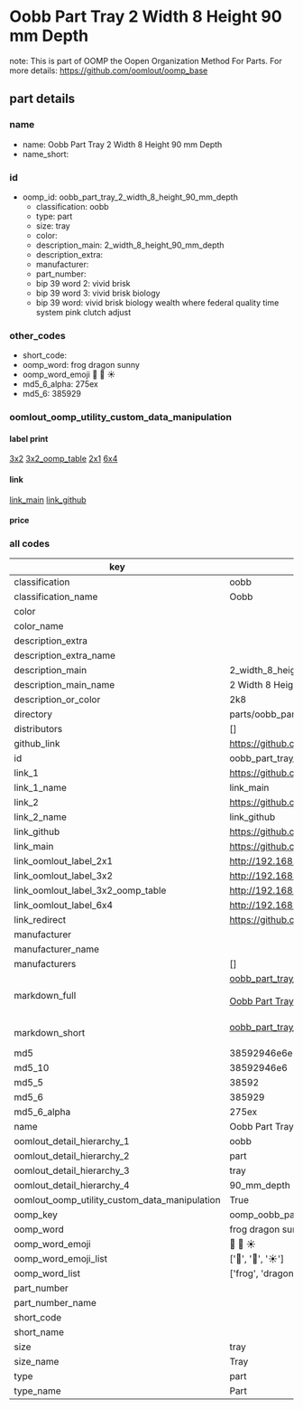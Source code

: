 # Oobb Part Tray 2 Width 8 Height 90 mm Depth  

note: This is part of OOMP the Oopen Organization Method For Parts. For more details: https://github.com/oomlout/oomp_base

##  part details
  







### name
* name: Oobb Part Tray 2 Width 8 Height 90 mm Depth
* name_short: 
### id
* oomp_id: oobb_part_tray_2_width_8_height_90_mm_depth
  * classification: oobb
  * type: part
  * size: tray
  * color: 
  * description_main: 2_width_8_height_90_mm_depth
  * description_extra: 
  * manufacturer: 
  * part_number: 
  * bip 39 word 2: vivid brisk
  * bip 39 word 3: vivid brisk biology
  * bip 39 word: vivid brisk biology wealth where federal quality time system pink clutch adjust

### other_codes
* short_code: 
* oomp_word: frog dragon sunny
* oomp_word_emoji :frog: :dragon: :sunny:
* md5_6_alpha: 275ex
* md5_6: 385929






### oomlout_oomp_utility_custom_data_manipulation
#### label print
[3x2](http://192.168.1.245:1112/?label=oomp%20275ex)
[3x2_oomp_table](http://192.168.1.108:1112/?label=oomp%20275ex)
[2x1](http://192.168.1.242:1112/?label=oomp%20275ex)
[6x4](http://192.168.1.55:1112/?label=oomp%20275ex)    

#### link

[link_main](https://github.com/oomlout/oomlout_oomp_version_1_messy/tree/main/parts/oobb_part_tray_2_width_8_height_90_mm_depth) [link_github](https://github.com/oomlout/oomlout_oomp_version_1_messy/tree/main/parts/oobb_part_tray_2_width_8_height_90_mm_depth)                             

#### price







### all codes 
| key | value |  
| --- | --- |  
| classification | oobb |  
| classification_name | Oobb |  
| color |  |  
| color_name |  |  
| description_extra |  |  
| description_extra_name |  |  
| description_main | 2_width_8_height_90_mm_depth |  
| description_main_name | 2 Width 8 Height 90 mm Depth |  
| description_or_color | 2k8 |  
| directory | parts/oobb_part_tray_2_width_8_height_90_mm_depth |  
| distributors | [] |  
| github_link | https://github.com/oomlout/oomlout_oomp_part_src/tree/main/parts/oobb_part_tray_2_width_8_height_90_mm_depth |  
| id | oobb_part_tray_2_width_8_height_90_mm_depth |  
| link_1 | https://github.com/oomlout/oomlout_oomp_version_1_messy/tree/main/parts/oobb_part_tray_2_width_8_height_90_mm_depth |  
| link_1_name | link_main |  
| link_2 | https://github.com/oomlout/oomlout_oomp_version_1_messy/tree/main/parts/oobb_part_tray_2_width_8_height_90_mm_depth |  
| link_2_name | link_github |  
| link_github | https://github.com/oomlout/oomlout_oomp_version_1_messy/tree/main/parts/oobb_part_tray_2_width_8_height_90_mm_depth |  
| link_main | https://github.com/oomlout/oomlout_oomp_version_1_messy/tree/main/parts/oobb_part_tray_2_width_8_height_90_mm_depth |  
| link_oomlout_label_2x1 | http://192.168.1.242:1112/?label=oomp%20275ex |  
| link_oomlout_label_3x2 | http://192.168.1.245:1112/?label=oomp%20275ex |  
| link_oomlout_label_3x2_oomp_table | http://192.168.1.108:1112/?label=oomp%20275ex |  
| link_oomlout_label_6x4 | http://192.168.1.55:1112/?label=oomp%20275ex |  
| link_redirect | https://github.com/oomlout/oomlout_oomp_version_1_messy/tree/main/parts/oobb_part_tray_2_width_8_height_90_mm_depth |  
| manufacturer |  |  
| manufacturer_name |  |  
| manufacturers | [] |  
| markdown_full | [oobb_part_tray_2_width_8_height_90_mm_depth](none)<br>[](none)<br>[Oobb Part Tray 2 Width 8 Height 90 Mm Depth](none)<br><br> |  
| markdown_short | [oobb_part_tray_2_width_8_height_90_mm_depth](none)<br><br> |  
| md5 | 38592946e6e255e551fd2f822cc717a9 |  
| md5_10 | 38592946e6 |  
| md5_5 | 38592 |  
| md5_6 | 385929 |  
| md5_6_alpha | 275ex |  
| name | Oobb Part Tray 2 Width 8 Height 90 mm Depth |  
| oomlout_detail_hierarchy_1 | oobb |  
| oomlout_detail_hierarchy_2 | part |  
| oomlout_detail_hierarchy_3 | tray |  
| oomlout_detail_hierarchy_4 | 90_mm_depth |  
| oomlout_oomp_utility_custom_data_manipulation | True |  
| oomp_key | oomp_oobb_part_tray_2_width_8_height_90_mm_depth |  
| oomp_word | frog dragon sunny |  
| oomp_word_emoji | :frog: :dragon: :sunny: |  
| oomp_word_emoji_list | [':frog:', ':dragon:', ':sunny:'] |  
| oomp_word_list | ['frog', 'dragon', 'sunny'] |  
| part_number |  |  
| part_number_name |  |  
| short_code |  |  
| short_name |  |  
| size | tray |  
| size_name | Tray |  
| type | part |  
| type_name | Part |  
